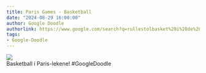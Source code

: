 ```yaml
---
title: Paris Games - Basketball
date: "2024-08-29 16:00:00"
author: Google Doodle
authorlink: https://www.google.com/search?q=rullestolbasket%20i%20de%20paralympiske%20leker
tags:
- Google-Doodle
---
```

<img src="https://www.google.com/logos/doodles/2024/paris-games-basketball-6753651837110534-law.gif" referrerpolicy="no-referrer"><br>Basketball i Paris-lekene! #GoogleDoodle